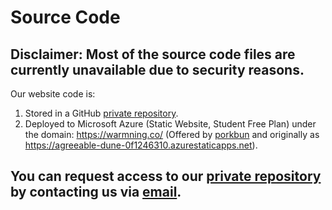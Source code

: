 # Source Code

## Disclaimer: Most of the source code files are currently unavailable due to security reasons.

Our website code is:
1. Stored in a GitHub <a href=" https://github.com/usmhic/WarmningSite">private repository</a>.
2. Deployed to Microsoft Azure (Static Website, Student Free Plan) under the domain: https://warmning.co/ (Offered by <a href="https://porkbun.com/">porkbun</a> and originally as https://agreeable-dune-0f1246310.azurestaticapps.net).

## You can request access to our <a href=" https://github.com/usmhic/WarmningSite">private repository</a> by contacting us via <a href="mailto:theclimatehackers@gmail.com">email</a>.
